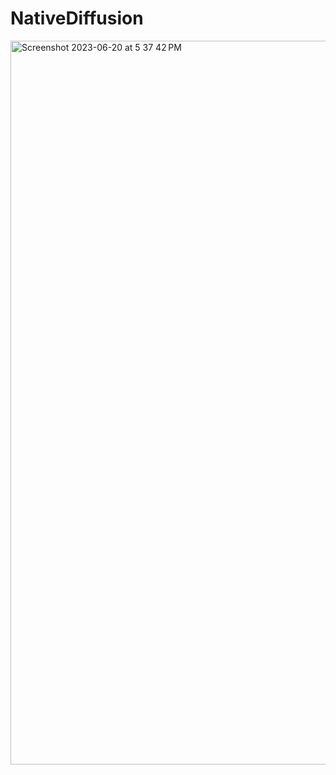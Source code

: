 # NativeDiffusion

<img width="1158" alt="Screenshot 2023-06-20 at 5 37 42 PM" src="https://github.com/mohalibou/NativeDiffusion/assets/73797962/a4b623e3-aa34-4a2d-985e-79de8242f800">
